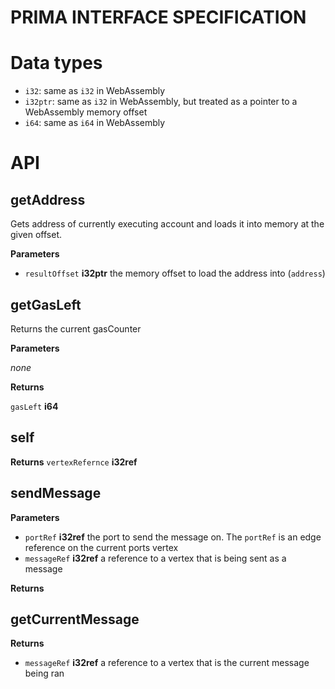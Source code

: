 # PRIMA INTERFACE SPECIFICATION

# Data types

- `i32`: same as `i32` in WebAssembly
- `i32ptr`: same as `i32` in WebAssembly, but treated as a pointer to a WebAssembly memory offset
- `i64`: same as `i64` in WebAssembly

# API
## getAddress

Gets address of currently executing account and loads it into memory at
the given offset.

**Parameters**

-   `resultOffset` **i32ptr** the memory offset to load the address into (`address`)

## getGasLeft

Returns the current gasCounter

**Parameters**

*none*

**Returns**

`gasLeft` **i64**

## self
**Returns**
`vertexRefernce` **i32ref**

## sendMessage
**Parameters**

- `portRef` **i32ref**  the port to send the message on. The `portRef` is an edge reference
on the current ports vertex
- `messageRef` **i32ref** a reference to a vertex that is being sent as a message

**Returns**

## getCurrentMessage
**Returns**
- `messageRef` **i32ref** a reference to a vertex that is the current message being ran
